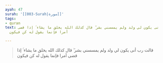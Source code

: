 ```yaml
---
ayah: 47
surah: '[[003-Surah|سورة]]'
tags:
- quran
text: قالت رب أنى يكون لي ولد ولم يمسسني بشر ۖ قال كذلك الله يخلق ما يشاء ۚ إذا قضى
  أمرا فإنما يقول له كن فيكون

---
```

> قالت رب أنى يكون لي ولد ولم يمسسني بشر ۖ قال كذلك الله يخلق ما يشاء ۚ إذا قضى أمرا فإنما يقول له كن فيكون
